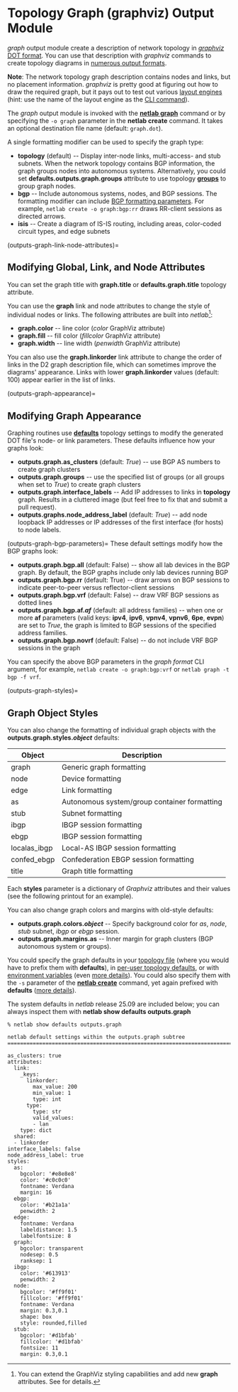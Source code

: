 # Topology Graph (graphviz) Output Module

*graph* output module create a description of network topology in [*graphviz* DOT format](https://graphviz.org/doc/info/lang.html). You can use that description with *graphviz* commands to create topology diagrams in [numerous output formats](https://graphviz.org/docs/outputs/).

**Note**: The network topology graph description contains nodes and links, but no placement information. *graphviz* is pretty good at figuring out how to draw the required graph, but it pays out to test out various [layout engines](https://graphviz.org/docs/layouts/) (hint: use the name of the layout engine as the [CLI command](https://graphviz.org/doc/info/command.html)).

The *graph* output module is invoked with the **[netlab graph](netlab-graph)** command or by specifying the `-o graph` parameter in the **netlab create** command. It takes an optional destination file name (default: `graph.dot`).

A single formatting modifier can be used to specify the graph type:

* **topology** (default) -- Display inter-node links, multi-access- and stub subnets. When the network topology contains BGP information, the graph groups nodes into autonomous systems. Alternatively, you could set **defaults.outputs.graph.groups** attribute to use topology **[groups](topo-groups)** to group graph nodes.
* **bgp** -- Include autonomous systems, nodes, and BGP sessions. The formatting modifier can include [BGP formatting parameters](outputs-graph-bgp-parameters). For example, `netlab create -o graph:bgp:rr` draws RR-client sessions as directed arrows.
* **isis** -- Create a diagram of IS-IS routing, including areas, color-coded circuit types, and edge subnets

(outputs-graph-link-node-attributes)=
## Modifying Global, Link, and Node Attributes

You can set the graph title with **graph.title** or **defaults.graph.title** topology attribute.

You can use the **graph** link and node attributes to change the style of individual nodes or links. The following attributes are built into _netlab_[^XS]:

* **graph.color** -- line color (*color* GraphViz attribute)
* **graph.fill** -- fill color (*fillcolor* GraphViz attribute)
* **graph.width** -- line width (*penwidth* GraphViz attribute)

You can also use the **graph.linkorder** link attribute to change the order of links in the D2 graph description file, which can sometimes improve the diagrams' appearance. Links with lower **graph.linkorder** values (default: 100) appear earlier in the list of links.

[^XS]: You can extend the GraphViz styling capabilities and add new **graph** attributes. See [](outputs-d2-styles) for details.

(outputs-graph-appearance)=
## Modifying Graph Appearance

Graphing routines use **[defaults](topo-defaults)** topology settings to modify the generated DOT file's node- or link parameters. These defaults influence how your graphs look:

* **outputs.graph.as_clusters** (default: *True*) -- use BGP AS numbers to create graph clusters
* **outputs.graph.groups** -- use the specified list of groups (or all groups when set to *True*) to create graph clusters
* **outputs.graph.interface_labels** -- Add IP addresses to links in **topology** graph. Results in a cluttered image (but feel free to fix that and submit a pull request).
* **outputs.graphs.node_address_label** (default: *True*) -- add node loopback IP addresses or IP addresses of the first interface (for hosts) to node labels.

(outputs-graph-bgp-parameters)=
These default settings modify how the BGP graphs look:

* **outputs.graph.bgp.all** (default: False) -- show all lab devices in the BGP graph. By default, the BGP graphs include only lab devices running BGP
* **outputs.graph.bgp.rr** (default: True) -- draw arrows on BGP sessions to indicate peer-to-peer versus reflector-client sessions
* **outputs.graph.bgp.vrf** (default: False) -- draw VRF BGP sessions as dotted lines
* **outputs.graph.bgp.af._af_** (default: all address families) -- when one or more **af** parameters (valid keys: **ipv4**, **ipv6**, **vpnv4**, **vpnv6**, **6pe**, **evpn**) are set to *True*, the graph is limited to BGP sessions of the specified address families.
* **outputs.graph.bgp.novrf** (default: False) -- do not include VRF BGP sessions in the graph

You can specify the above BGP parameters in the *graph format* CLI argument, for example, `netlab create -o graph:bgp:vrf` or `netlab graph -t bgp -f vrf`.

(outputs-graph-styles)=
## Graph Object Styles

You can also change the formatting of individual graph objects with the **outputs.graph.styles._object_** defaults:

| Object | Description |
|--------|-------------|
| graph  | Generic graph formatting |
| node   | Device formatting |
| edge   | Link formatting   |
| as     | Autonomous system/group container formatting |
| stub   | Subnet formatting
| ibgp   | IBGP session formatting |
| ebgp   | IBGP session formatting |
| localas_ibgp | Local-AS IBGP session formatting |
| confed_ebgp  | Confederation EBGP session formatting |
| title  | Graph title formatting |

Each **styles** parameter is a dictionary of *Graphviz* attributes and their values (see the following printout for an example).

You can also change graph colors and margins with old-style defaults:

* **outputs.graph.colors._object_** -- Specify background color for *as*, *node*, *stub* subnet, *ibgp* or *ebgp* session.
* **outputs.graph.margins.as** -- Inner margin for graph clusters (BGP autonomous system or groups).

You could specify the graph defaults in your [topology file](defaults-topology) (where you would have to prefix them with **defaults**), in [per-user topology defaults](defaults-user-file), or with [environment variables](defaults-env) (even [more details](../defaults.md)). You could also specify them with the `-s` parameter of the **[netlab create](netlab-create)** command, yet again prefixed with **defaults** ([more details](netlab-create-set)).

The system defaults in *netlab* release 25.09 are included below; you can always inspect them with **netlab show defaults outputs.graph**

```
% netlab show defaults outputs.graph

netlab default settings within the outputs.graph subtree
=============================================================================

as_clusters: true
attributes:
  link:
    _keys:
      linkorder:
        max_value: 200
        min_value: 1
        type: int
      type:
        type: str
        valid_values:
        - lan
    type: dict
  shared:
  - linkorder
interface_labels: false
node_address_label: true
styles:
  as:
    bgcolor: '#e8e8e8'
    color: '#c0c0c0'
    fontname: Verdana
    margin: 16
  ebgp:
    color: '#b21a1a'
    penwidth: 2
  edge:
    fontname: Verdana
    labeldistance: 1.5
    labelfontsize: 8
  graph:
    bgcolor: transparent
    nodesep: 0.5
    ranksep: 1
  ibgp:
    color: '#613913'
    penwidth: 2
  node:
    bgcolor: '#ff9f01'
    fillcolor: '#ff9f01'
    fontname: Verdana
    margin: 0.3,0.1
    shape: box
    style: rounded,filled
  stub:
    bgcolor: '#d1bfab'
    fillcolor: '#d1bfab'
    fontsize: 11
    margin: 0.3,0.1
```
